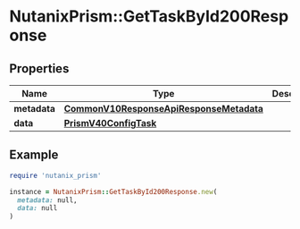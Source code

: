 # NutanixPrism::GetTaskById200Response

## Properties

| Name | Type | Description | Notes |
| ---- | ---- | ----------- | ----- |
| **metadata** | [**CommonV10ResponseApiResponseMetadata**](CommonV10ResponseApiResponseMetadata.md) |  | [optional] |
| **data** | [**PrismV40ConfigTask**](PrismV40ConfigTask.md) |  | [optional] |

## Example

```ruby
require 'nutanix_prism'

instance = NutanixPrism::GetTaskById200Response.new(
  metadata: null,
  data: null
)
```

